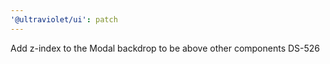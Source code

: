```yaml
---
'@ultraviolet/ui': patch
---
```


Add z-index to the Modal backdrop to be above other components DS-526
